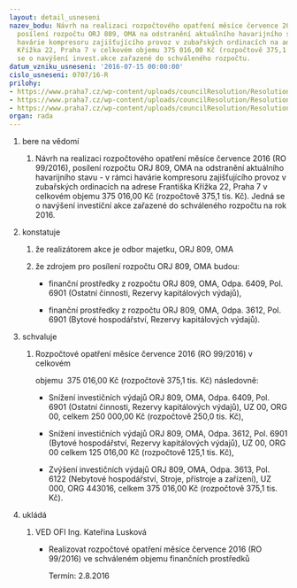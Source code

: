 ```yaml
---
layout: detail_usneseni
nazev_bodu: Návrh na realizaci rozpočtového opatření měsíce července 2016 (RO 99/2016),
  posílení rozpočtu ORJ 809, OMA na odstranění aktuálního havarijního stavu - v rámci
  havárie kompresoru zajišťujícího provoz v zubařských ordinacích na adrese Františka
  Křížka 22, Praha 7 v celkovém objemu 375 016,00 Kč (rozpočtově 375,1 tis.Kč). Jedná
  se o navýšení invest.akce zařazené do schváleného rozpočtu.
datum_vzniku_usneseni: '2016-07-15 00:00:00'
cislo_usneseni: 0707/16-R
prilohy:
- https://www.praha7.cz/wp-content/uploads/councilResolution/Resolutions/27985/export/DuvodovazpravaKompresor~82780.docx
- https://www.praha7.cz/wp-content/uploads/councilResolution/Resolutions/27985/export/RO992016Kompresorzubari~82779.doc
- https://www.praha7.cz/wp-content/uploads/councilResolution/Resolutions/27985/export/export~298267.pdf
organ: rada
---
```

<OL class=urzList_view id=urzList>
<LI class=urzClass1><SPAN name="1">bere na vědomí</SPAN> 
<OL class=urzOlClass>
<LI class=urzClass2 style="TEXT-ALIGN: left"><SPAN>
<P>Návrh na realizaci rozpočtového opatření měsíce července 2016 (RO 99/2016), posílení rozpočtu ORJ 809, OMA na odstranění aktuálního havarijního stavu - v rámci havárie kompresoru zajišťujícího provoz v zubařských ordinacích na adrese Františka Křížka 22, Praha 7 v celkovém objemu 375 016,00 Kč (rozpočtově 375,1 tis. Kč). Jedná se o navýšení investiční akce zařazené do schváleného rozpočtu na rok 2016.</P></SPAN></LI></OL></LI>
<LI class=urzClass1><SPAN name="6">konstatuje</SPAN> 
<OL class=urzOlClass>
<LI class=urzClass2 style="TEXT-ALIGN: left"><SPAN>
<P>že realizátorem akce je odbor majetku, ORJ 809, OMA</P></SPAN></LI>
<LI class=urzClass2 style="TEXT-ALIGN: left"><SPAN>
<P>že zdrojem pro posílení rozpočtu ORJ 809, OMA budou:</P></SPAN>
<UL class=urzUlClass>
<LI class=urzClass3 style="TEXT-ALIGN: left"><SPAN>
<P>finanční prostředky z rozpočtu ORJ 809, OMA, Odpa. 6409, Pol. 6901 (Ostatní činnosti, Rezervy kapitálových výdajů),</P></SPAN></LI>
<LI class=urzClass3 style="TEXT-ALIGN: left"><SPAN>
<P>finanční prostředky z rozpočtu ORJ 809, OMA, Odpa. 3612, Pol. 6901 (Bytové hospodářství, Rezervy kapitálových výdajů).</P></SPAN></LI></UL></LI></OL></LI>
<LI class=urzClass1><SPAN name="24">schvaluje</SPAN> 
<OL class=urzOlClass>
<LI class=urzClass2 style="TEXT-ALIGN: left"><SPAN>
<P>Rozpočtové opatření měsíce července 2016 (RO 99/2016) v celkovém</P>
<P>objemu&nbsp;&nbsp;375 016,00 Kč (rozpočtově 375,1 tis. Kč) následovně:</P></SPAN>
<UL class=urzUlClass>
<LI class=urzClass3 style="TEXT-ALIGN: left"><SPAN>
<P>Snížení investičních výdajů ORJ 809, OMA, Odpa.&nbsp;6409, Pol. 6901 (Ostatní činnosti, Rezervy kapitálových výdajů), UZ&nbsp;00, ORG 00,&nbsp;celkem 250 000,00 Kč (rozpočtově 250,0 tis. Kč),</P></SPAN></LI>
<LI class=urzClass3 style="TEXT-ALIGN: left"><SPAN>
<P>Snížení investičních výdajů ORJ 809, OMA, Odpa. 3612, Pol. 6901 (Bytové hospodářství, Rezervy kapitálových výdajů), UZ 00, ORG 00&nbsp;celkem 125 016,00 Kč (rozpočtově&nbsp;125,1 tis. Kč),</P></SPAN></LI>
<LI class=urzClass3 style="TEXT-ALIGN: left"><SPAN>
<P>Zvýšení investičních výdajů ORJ 809, OMA, Odpa. 3613, Pol. 6122 (Nebytové hospodářství, Stroje, přístroje a zařízení), UZ 000, ORG 443016, celkem 375 016,00 Kč (rozpočtově 375,1 tis. Kč).</P></SPAN></LI></UL></LI></OL></LI>
<LI class=urzClass1 id=urzUkoly><SPAN name="1">ukládá</SPAN>
<OL class=urzOlClass>
<LI class=urzClass2><SPAN>
<P>VED OFI Ing. Kateřina Lusková</P></SPAN>
<UL class=urzUlClass>
<LI class=urzClass3><SPAN>
<P>Realizovat rozpočtové opatření měsíce července 2016 (RO 99/2016) ve schváleném objemu finančních prostředků</P></SPAN><SPAN class=urzUkolTermin>Termín:&nbsp;2.8.2016</SPAN></LI></UL></LI></OL></LI></OL>